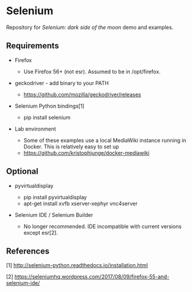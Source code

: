 # Selenium

Repository for *Selenium: dark side of the moon* demo and examples.

## Requirements

- Firefox
    - Use Firefox 56+ (not esr). Assumed to be in /opt/firefox.

- geckodriver - add binary to your PATH
    - https://github.com/mozilla/geckodriver/releases

- Selenium Python bindings[1]
    - pip install selenium

- Lab environment
    - Some of these examples use a local MediaWiki instance running in Docker. This is relatively easy to set up
    - https://github.com/kristophjunge/docker-mediawiki


## Optional

- pyvirtualdisplay
    - pip install pyvirtualdisplay
    - apt-get install xvfb xserver-xephyr vnc4server

- Selenium IDE / Selenium Builder
    - No longer recommended. IDE incompatible with current versions except esr[2].

## References

[1] http://selenium-python.readthedocs.io/installation.html

[2] https://seleniumhq.wordpress.com/2017/08/09/firefox-55-and-selenium-ide/
